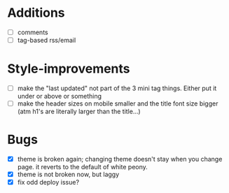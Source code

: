 # Additions
- [ ] comments
- [ ] tag-based rss/email

# Style-improvements
- [ ] make the "last updated" not part of the 3 mini tag things. Either put it under or above or something
- [ ] make the header sizes on mobile smaller and the title font size bigger (atm h1's are literally larger than the title...)

# Bugs
- [x] theme is broken again; changing theme doesn't stay when you change page. it reverts to the default of white peony.
- [x] theme is not broken now, but laggy
- [x] fix odd deploy issue?